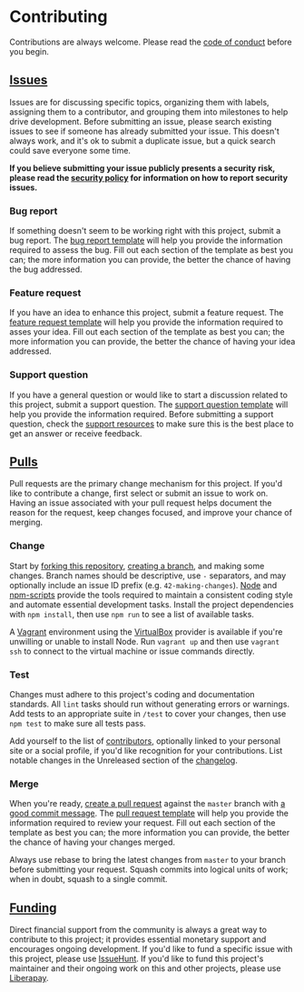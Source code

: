 # Contributing

Contributions are always welcome. Please read the [code of conduct][] before you
begin.

## [Issues][]

Issues are for discussing specific topics, organizing them with labels,
assigning them to a contributor, and grouping them into milestones to help drive
development. Before submitting an issue, please search existing issues to see if
someone has already submitted your issue. This doesn't always work, and it's ok
to submit a duplicate issue, but a quick search could save everyone some time.

**If you believe submitting your issue publicly presents a security risk,
please read the [security policy][] for information on how to report security
issues.**

### Bug report

If something doesn't seem to be working right with this project, submit a bug
report. The [bug report template][] will help you provide the information
required to assess the bug. Fill out each section of the template as best you
can; the more information you can provide, the better the chance of having the
bug addressed.

### Feature request

If you have an idea to enhance this project, submit a feature request. The
[feature request template][] will help you provide the information required to
asses your idea. Fill out each section of the template as best you can; the
more information you can provide, the better the chance of having your idea
addressed.

### Support question

If you have a general question or would like to start a discussion related to
this project, submit a support question. The [support question template][] will
help you provide the information required. Before submitting a support question,
check the [support resources][] to make sure this is the best place to get an
answer or receive feedback.

## [Pulls][]

Pull requests are the primary change mechanism for this project. If you'd like
to contribute a change, first select or submit an issue to work on. Having an
issue associated with your pull request helps document the reason for the
request, keep changes focused, and improve your chance of merging.

### Change

Start by [forking this repository][], [creating a branch][], and making some
changes. Branch names should be descriptive, use `-` separators, and may
optionally include an issue ID prefix (e.g. `42-making-changes`). [Node][] and
[npm-scripts][] provide the tools required to maintain a consistent coding
style and automate essential development tasks. Install the project
dependencies with `npm install`, then use `npm run` to see a list of available
tasks.

A [Vagrant][] environment using the [VirtualBox][] provider is available if
you're unwilling or unable to install Node. Run `vagrant up` and then use
`vagrant ssh` to connect to the virtual machine or issue commands directly.

### Test

Changes must adhere to this project's coding and documentation standards. All
`lint` tasks should run without generating errors or warnings. Add tests to an
appropriate suite in `/test` to cover your changes, then use `npm test` to make
sure all tests pass.

Add yourself to the list of [contributors][], optionally linked to your
personal site or a social profile, if you'd like recognition for your
contributions. List notable changes in the Unreleased section of the
[changelog][].

### Merge

When you're ready, [create a pull request][] against the `master` branch with [a
good commit message][]. The [pull request template][] will help you provide the
information required to review your request. Fill out each section of the
template as best you can; the more information you can provide, the better the
chance of having your changes merged.

Always use rebase to bring the latest changes from `master` to your branch
before submitting your request. Squash commits into logical units of work; when
in doubt, squash to a single commit.

## [Funding][]

Direct financial support from the community is always a great way to contribute
to this project; it provides essential monetary support and encourages ongoing
development. If you'd like to fund a specific issue with this project, please
use [IssueHunt][]. If you'd like to fund this project's maintainer and their
ongoing work on this and other projects, please use [Liberapay][].

[a good commit message]: https://chris.beams.io/posts/git-commit
[bug report template]: https://github.com/mgsisk/rollup-config/blob/master/.github/ISSUE_TEMPLATE/bug-report.md
[changelog]: https://github.com/mgsisk/rollup-config/blob/master/docs/CHANGELOG.md
[code of conduct]: https://github.com/mgsisk/rollup-config/blob/master/docs/CODE_OF_CONDUCT.md
[contributors]: https://github.com/mgsisk/rollup-config/blob/master/docs/AUTHORS.md
[create a pull request]: https://help.github.com/en/github/collaborating-with-issues-and-pull-requests/about-pull-requests
[creating a branch]: https://help.github.com/en/github/collaborating-with-issues-and-pull-requests/creating-and-deleting-branches-within-your-repository
[feature request template]: https://github.com/mgsisk/rollup-config/blob/master/.github/ISSUE_TEMPLATE/feature-request.md
[forking this repository]: https://help.github.com/en/github/getting-started-with-github/fork-a-repo
[funding]: https://liberapay.com/mgsisk
[issuehunt]: https://issuehunt.io/r/mgsisk
[issues]: https://github.com/mgsisk/rollup-config/issues
[liberapay]: https://liberapay.com/mgsisk
[node]: https://nodejs.org
[npm-scripts]: https://docs.npmjs.com/misc/scripts
[pull request template]: https://github.com/mgsisk/rollup-config/blob/master/.github/PULL_REQUEST_TEMPLATE.md
[pulls]: https://github.com/mgsisk/rollup-config/pulls
[security policy]: https://github.com/mgsisk/rollup-config/blob/master/docs/SECURITY.md
[support question template]: https://github.com/mgsisk/rollup-config/blob/master/.github/ISSUE_TEMPLATE/support-question.md
[support resources]: https://github.com/mgsisk/rollup-config/blob/master/docs/SUPPORT.md
[vagrant]: https://www.vagrantup.com
[virtualbox]: https://www.virtualbox.org
